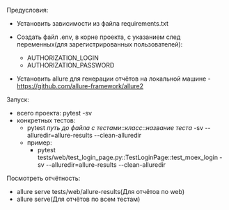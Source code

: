 Предусловия:
- Установить зависимости из файла requirements.txt 
- Создать файл .env, в корне проекта, с указанием след переменных(для зарегистрированных пользователей):
  - AUTHORIZATION_LOGIN
  - AUTHORIZATION_PASSWORD

- Установить allure для генерации отчётов на локальной машине - https://github.com/allure-framework/allure2


Запуск:
- всего проекта:
    pytest -sv
- конкретных тестов:
  - pytest *путь до файла с тестами*::*класс*::*название теста* -sv --alluredir=allure-results --clean-alluredir
  - пример:
    - pytest tests/web/test_login_page.py::TestLoginPage::test_moex_login -sv --alluredir=allure-results --clean-alluredir

Посмотреть отчётность:
- allure serve tests/web/allure-results(Для отчётов по web)
- allure serve(Для отчётов по всем тестам)
